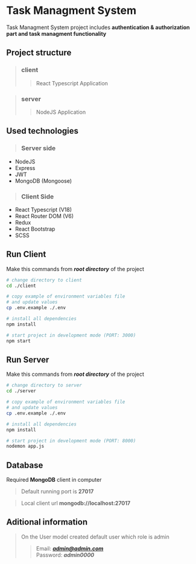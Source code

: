 # Task Managment System

Task Managment System project includes **authentication & authorization part and task managment functionality**

## Project structure

> ### client
>> React Typescript Application

> ### server
>> NodeJS Application

## Used technologies

> ### **Server side**

- NodeJS
- Express
- JWT
- MongoDB (Mongoose)

> ### **Client Side**

- React Typescript (V18)
- React Router DOM (V6)
- Redux
- React Bootstrap
- SCSS

## Run Client 

Make this commands from ***root directory*** of the project

```bash
# change directory to client
cd ./client

# copy example of environment variables file
# and update values
cp .env.example ./.env

# install all dependencies
npm install

# start project in development mode (PORT: 3000)
npm start
```

## Run Server

Make this commands from ***root directory*** of the project

```bash
# change directory to server
cd ./server

# copy example of environment variables file
# and update values
cp .env.example ./.env

# install all dependencies
npm install

# start project in development mode (PORT: 8000)
nodemon app.js
```

## Database

Required **MongoDB** client in computer

> Default running port is **27017**

> Local client url **mongodb://localhost:27017**

## Aditional information

>On the User model created default user which role is admin
>> Email: ***admin@admin.com***<br>
>> Password: ***admin0000***
